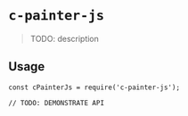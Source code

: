 # `c-painter-js`

> TODO: description

## Usage

```
const cPainterJs = require('c-painter-js');

// TODO: DEMONSTRATE API
```
